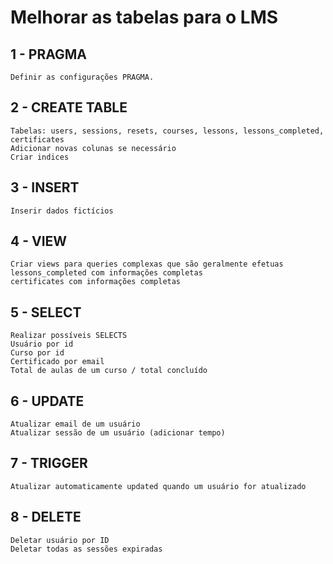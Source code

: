 # Melhorar as tabelas para o LMS

## 1 - PRAGMA
    Definir as configurações PRAGMA.

## 2 - CREATE TABLE
    Tabelas: users, sessions, resets, courses, lessons, lessons_completed, certificates
    Adicionar novas colunas se necessário
    Criar indices

## 3 - INSERT
    Inserir dados fictícios

## 4 - VIEW
    Criar views para queries complexas que são geralmente efetuas
    lessons_completed com informações completas
    certificates com informações completas

## 5 - SELECT
    Realizar possíveis SELECTS
    Usuário por id
    Curso por id
    Certificado por email
    Total de aulas de um curso / total concluído

## 6 - UPDATE
    Atualizar email de um usuário
    Atualizar sessão de um usuário (adicionar tempo)

## 7 - TRIGGER
    Atualizar automaticamente updated quando um usuário for atualizado

## 8 - DELETE
    Deletar usuário por ID
    Deletar todas as sessões expiradas
